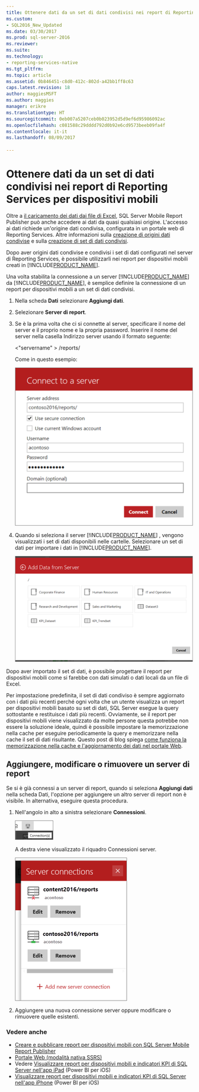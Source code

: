 ```yaml
---
title: Ottenere dati da un set di dati condivisi nei report di Reporting Services per dispositivi mobili | Documenti Microsoft
ms.custom:
- SQL2016_New_Updated
ms.date: 03/30/2017
ms.prod: sql-server-2016
ms.reviewer: 
ms.suite: 
ms.technology:
- reporting-services-native
ms.tgt_pltfrm: 
ms.topic: article
ms.assetid: 0b846451-c8d0-412c-802d-a42bb1ff8c63
caps.latest.revision: 18
author: maggiesMSFT
ms.author: maggies
manager: erikre
ms.translationtype: HT
ms.sourcegitcommit: 0eb007a5207ceb0b023952d5d9ef6d95986092ac
ms.openlocfilehash: c081588c29dddd792d0b92e6cd9573beeb09fa4f
ms.contentlocale: it-it
ms.lasthandoff: 08/09/2017

---
```

# <a name="get-data-from-shared-datasets-in-reporting-services-mobile-reports"></a>Ottenere dati da un set di dati condivisi nei report di Reporting Services per dispositivi mobili
Oltre a [il caricamento dei dati dai file di Excel](../../reporting-services/mobile-reports/prepare-excel-data-for-reporting-services-mobile-reports.md), SQL Server Mobile Report Publisher può anche accedere ai dati da quasi qualsiasi origine. L'accesso ai dati richiede un'origine dati condivisa, configurata in un portale web di Reporting Services. Altre informazioni sulla [creazione di origini dati condivise](../../reporting-services/report-data/create-modify-and-delete-shared-data-sources-ssrs.md) e sulla [creazione di set di dati condivisi](../../reporting-services/report-data/manage-shared-datasets.md).  
  
Dopo aver origini dati condivise e condivisi i set di dati configurati nel server di Reporting Services, è possibile utilizzarli nei report per dispositivi mobili creati in [!INCLUDE[PRODUCT_NAME](../../includes/ss-mobilereptpub-short.md)].   
  
Una volta stabilita la connessione a un server [!INCLUDE[PRODUCT_NAME](../../includes/ssrsnoversion.md)] da [!INCLUDE[PRODUCT_NAME](../../includes/ss-mobilereptpub-short.md)], è semplice definire la connessione di un report per dispositivi mobili a un set di dati condivisi.   
  
1. Nella scheda **Dati** selezionare **Aggiungi dati**.  
  
2. Selezionare **Server di report**.   
  
3.  Se è la prima volta che ci si connette al server, specificare il nome del server e il proprio nome e la propria password. Inserire il nome del server nella casella Indirizzo server usando il formato seguente:  
  
    \<"servername" > /reports/  
  
    Come in questo esempio:  
       
    ![SSMRP_ConnectToServer](../../reporting-services/mobile-reports/media/ssmrp-connecttoserver.png)  
      
  
4. Quando si seleziona il server [!INCLUDE[PRODUCT_NAME](../../includes/ssrsnoversion.md)] , vengono visualizzati i set di dati disponibili nelle cartelle. Selezionare un set di dati per importare i dati in [!INCLUDE[PRODUCT_NAME](../../includes/ss-mobilereptpub-short.md)].  
  
   ![SS_MRP_ServerData](../../reporting-services/mobile-reports/media/ss-mrp-serverdata.png)  
  
Dopo aver importato il set di dati, è possibile progettare il report per dispositivi mobili come si farebbe con dati simulati o dati locali da un file di Excel.  
  
Per impostazione predefinita, il set di dati condiviso è sempre aggiornato con i dati più recenti perché ogni volta che un utente visualizza un report per dispositivi mobili basato su set di dati, SQL Server esegue la query sottostante e restituisce i dati più recenti. Ovviamente, se il report per dispositivi mobili viene visualizzato da molte persone questa potrebbe non essere la soluzione ideale, quindi è possibile impostare la memorizzazione nella cache per eseguire periodicamente la query e memorizzare nella cache il set di dati risultante. Questo post di blog spiega [come funziona la memorizzazione nella cache e l'aggiornamento dei dati nel portale Web](http://christopherfinlan.com/2016/02/10/so-refreshinghow-data-refresh-works-with-mobile-reports-and-kpis-in-reporting-services/).  
  
## <a name="add-edit-or-remove-a-report-server"></a>Aggiungere, modificare o rimuovere un server di report  
  
Se si è già connessi a un server di report, quando si seleziona **Aggiungi dati** nella scheda Dati, l'opzione per aggiungere un altro server di report non è visibile. In alternativa, eseguire questa procedura.  
  
1. Nell'angolo in alto a sinistra selezionare **Connessioni**.  
  
   ![SSMRP_AddConnectionIcon](../../reporting-services/mobile-reports/media/ssmrp-addconnectionicon.png)  
     
   A destra viene visualizzato il riquadro Connessioni server.  
     
   ![SSMRP_ServerConnectnPane](../../reporting-services/mobile-reports/media/ssmrp-serverconnectnpane.png)  
     
2. Aggiungere una nuova connessione server oppure modificare o rimuovere quelle esistenti.  
  
### <a name="see-also"></a>Vedere anche  
- [Creare e pubblicare report per dispositivi mobili con SQL Server Mobile Report Publisher](../../reporting-services/mobile-reports/create-mobile-reports-with-sql-server-mobile-report-publisher.md)  
-  [Portale Web (modalità nativa SSRS)](../../reporting-services/web-portal-ssrs-native-mode.md)  
-  Vedere [Visualizzare report per dispositivi mobili e indicatori KPI di SQL Server nell'app iPad](https://pbiwebprod-docs.azurewebsites.net/en-us/documentation/powerbi-mobile-ipad-kpis-mobile-reports)  (Power BI per iOS)  
-  [Visualizzare report per dispositivi mobili e indicatori KPI di SQL Server nell'app iPhone](https://pbiwebprod-docs.azurewebsites.net/en-us/documentation/powerbi-mobile-iphone-kpis-mobile-reports) (Power BI per iOS)  
  
  
  
  


